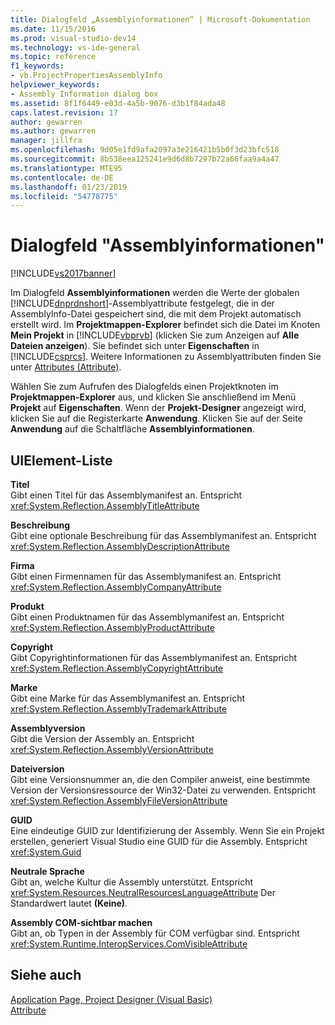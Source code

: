 ```yaml
---
title: Dialogfeld „Assemblyinformationen“ | Microsoft-Dokumentation
ms.date: 11/15/2016
ms.prod: visual-studio-dev14
ms.technology: vs-ide-general
ms.topic: reference
f1_keywords:
- vb.ProjectPropertiesAssemblyInfo
helpviewer_keywords:
- Assembly Information dialog box
ms.assetid: 8f1f6449-e03d-4a5b-9076-d3b1f84ada48
caps.latest.revision: 17
author: gewarren
ms.author: gewarren
manager: jillfra
ms.openlocfilehash: 9d05e1fd9afa2097a3e216421b5b0f3d23bfc518
ms.sourcegitcommit: 8b538eea125241e9d6d8b7297b72a66faa9a4a47
ms.translationtype: MTE95
ms.contentlocale: de-DE
ms.lasthandoff: 01/23/2019
ms.locfileid: "54778775"
---
```

# <a name="assembly-information-dialog-box"></a>Dialogfeld "Assemblyinformationen"
[!INCLUDE[vs2017banner](../../includes/vs2017banner.md)]

  
Im Dialogfeld **Assemblyinformationen** werden die Werte der globalen [!INCLUDE[dnprdnshort](../../includes/dnprdnshort-md.md)]-Assemblyattribute festgelegt, die in der AssemblyInfo-Datei gespeichert sind, die mit dem Projekt automatisch erstellt wird. Im **Projektmappen-Explorer** befindet sich die Datei im Knoten **Mein Projekt** in [!INCLUDE[vbprvb](../../includes/vbprvb-md.md)] (klicken Sie zum Anzeigen auf **Alle Dateien anzeigen**). Sie befindet sich unter **Eigenschaften** in [!INCLUDE[csprcs](../../includes/csprcs-md.md)]. Weitere Informationen zu Assemblyattributen finden Sie unter [Attributes (Attribute)](http://msdn.microsoft.com/library/ae334cee-d96c-4243-a5e3-06dd7fcaf205).  
  
 Wählen Sie zum Aufrufen des Dialogfelds einen Projektknoten im **Projektmappen-Explorer** aus, und klicken Sie anschließend im Menü **Projekt** auf **Eigenschaften**. Wenn der **Projekt-Designer** angezeigt wird, klicken Sie auf die Registerkarte **Anwendung**. Klicken Sie auf der Seite **Anwendung** auf die Schaltfläche **Assemblyinformationen**.  
  
## <a name="uielement-list"></a>UIElement-Liste  
 **Titel**  
 Gibt einen Titel für das Assemblymanifest an. Entspricht <xref:System.Reflection.AssemblyTitleAttribute>  
  
 **Beschreibung**  
 Gibt eine optionale Beschreibung für das Assemblymanifest an. Entspricht <xref:System.Reflection.AssemblyDescriptionAttribute>  
  
 **Firma**  
 Gibt einen Firmennamen für das Assemblymanifest an. Entspricht <xref:System.Reflection.AssemblyCompanyAttribute>  
  
 **Produkt**  
 Gibt einen Produktnamen für das Assemblymanifest an. Entspricht <xref:System.Reflection.AssemblyProductAttribute>  
  
 **Copyright**  
 Gibt Copyrightinformationen für das Assemblymanifest an. Entspricht <xref:System.Reflection.AssemblyCopyrightAttribute>  
  
 **Marke**  
 Gibt eine Marke für das Assemblymanifest an. Entspricht <xref:System.Reflection.AssemblyTrademarkAttribute>  
  
 **Assemblyversion**  
 Gibt die Version der Assembly an. Entspricht <xref:System.Reflection.AssemblyVersionAttribute>  
  
 **Dateiversion**  
 Gibt eine Versionsnummer an, die den Compiler anweist, eine bestimmte Version der Versionsressource der Win32-Datei zu verwenden. Entspricht <xref:System.Reflection.AssemblyFileVersionAttribute>  
  
 **GUID**  
 Eine eindeutige GUID zur Identifizierung der Assembly. Wenn Sie ein Projekt erstellen, generiert Visual Studio eine GUID für die Assembly. Entspricht <xref:System.Guid>  
  
 **Neutrale Sprache**  
 Gibt an, welche Kultur die Assembly unterstützt. Entspricht <xref:System.Resources.NeutralResourcesLanguageAttribute> Der Standardwert lautet **(Keine)**.  
  
 **Assembly COM-sichtbar machen**  
 Gibt an, ob Typen in der Assembly für COM verfügbar sind. Entspricht <xref:System.Runtime.InteropServices.ComVisibleAttribute>  
  
## <a name="see-also"></a>Siehe auch  
 [Application Page, Project Designer (Visual Basic)](../../ide/reference/application-page-project-designer-visual-basic.md)   
 [Attribute](http://msdn.microsoft.com/library/ae334cee-d96c-4243-a5e3-06dd7fcaf205)
